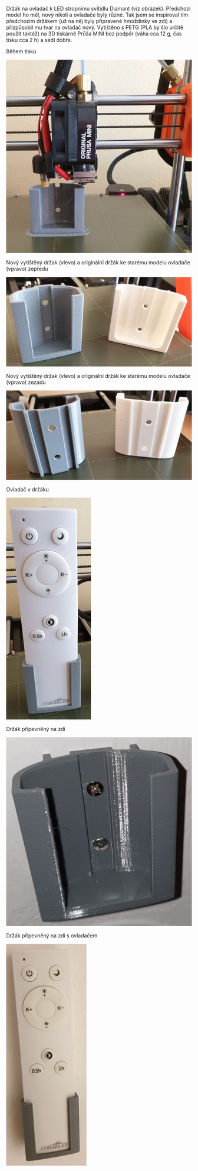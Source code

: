 Držák na ovladač k LED stropnímu svítidlu Diamant (viz obrázek). Předchozí model ho měl, nový nikoli a ovladače byly různé. Tak jsem se inspiroval tím předchozím držákem (už na něj byly připravené hmoždinky ve zdi) a přizpůsobil mu tvar na ovladač nový. Vytištěno s PETG (PLA by šlo určitě použít taktéž) na 3D tiskárně Průša MINI bez podpěr (váha cca 12 g, čas tisku cca 2 h) a sedí dobře.


Během tisku

![1-tisk.jpg](https://github.com/PetrVobornik/OpenSCAD/blob/master/drzak-ovladace-led-diamant/images/1-tisk.jpg?raw=true)


Nový vytištěný držak (vlevo) a originální držák ke starému modelu ovladače (vpravo) zepředu

![3-novy-vs-stary-mode-zepredu.jpg](https://github.com/PetrVobornik/OpenSCAD/blob/master/drzak-ovladace-led-diamant/images/3-novy-vs-stary-mode-zepredu.jpg?raw=true)


Nový vytištěný držak (vlevo) a originální držák ke starému modelu ovladače (vpravo) zezadu

![3-novy-vs-stary-mode-zezadu.jpg](https://github.com/PetrVobornik/OpenSCAD/blob/master/drzak-ovladace-led-diamant/images/3-novy-vs-stary-mode-zezadu.jpg?raw=true)


Ovladač v držáku

![4-s-ovladacem.jpg](https://github.com/PetrVobornik/OpenSCAD/blob/master/drzak-ovladace-led-diamant/images/4-s-ovladacem.jpg?raw=true)


Držák připevněný na zdi

![5-drzak-na-zdi.jpg](https://github.com/PetrVobornik/OpenSCAD/blob/master/drzak-ovladace-led-diamant/images/5-drzak-na-zdi.jpg?raw=true)


Držák připevněný na zdi s ovladačem

![6-drzak-na-zdi-s-ovladacem.jpg](https://github.com/PetrVobornik/OpenSCAD/blob/master/drzak-ovladace-led-diamant/images/6-drzak-na-zdi-s-ovladacem.jpg?raw=true)
